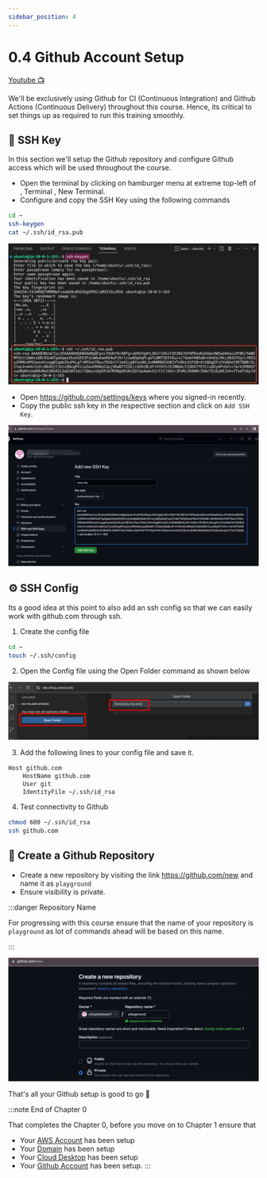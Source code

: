 ```yaml
---
sidebar_position: 4
---
```


# 0.4 Github Account Setup

[Youtube 📺](https://www.youtube.com/watch?v=Am9417a87zU&t=600s)

We'll be exclusively using Github for CI (Continuous Integration) and Github Actions (Continuous Delivery) throughout this course. Hence, its critical to set things up as required to run this training smoothly.

## 🔑 SSH Key

In this section we'll setup the Github repository and configure Github access which will be used throughout the course.

- Open the terminal by clicking on hamburger menu at extreme top-left of , Terminal , New Terminal.
- Configure and copy the SSH Key using the following commands

```bash
cd ~
ssh-keygen
cat ~/.ssh/id_rsa.pub
```

![](img/1A_7.png)

- Open <a href="https://github.com/settings/keys">https://github.com/settings/keys</a> where you signed-in recently.
- Copy the public ssh key in the respective section and click on `Add SSH Key`.

![](img/1A_8.png)

## ⚙️ SSH Config

Its a good idea at this point to also add an ssh config so that we can easily work with github.com through ssh.

1. Create the config file
   
```bash
cd ~
touch ~/.ssh/config
```

2. Open the Config file using the Open Folder command as shown below

![](img/open_config.png)

3. Add the following lines to your config file and save it.

```config
Host github.com
    HostName github.com
    User git
    IdentityFile ~/.ssh/id_rsa
```

4. Test connectivity to Github

```bash
chmod 600 ~/.ssh/id_rsa
ssh github.com
```

## 🌟 Create a Github Repository

- Create a new repository by visiting the link <a href="https://github.com/new" target="_blank">https://github.com/new</a> and name it as `playground`
- Ensure visibility is private.

:::danger Repository Name

For progressing with this course ensure that the name of your repository is `playground` as lot of commands ahead will be based on this name.

:::

![](img/1A_9.png)

That's all your Github setup is good to go 🎉

:::note End of Chapter 0

That completes the Chapter 0, before you move on to Chapter 1 ensure that

- Your [AWS Account](/docs/chapter0-the-setup/aws-setup.md) has been setup
- Your [Domain](/docs/chapter0-the-setup/domain-setup.md) has been setup
- Your [Cloud Desktop](/docs/chapter0-the-setup/cloud-desktop-setup.md) has been setup
- Your [Github Account](/docs/chapter0-the-setup/github-account-setup.md) has been setup.
:::
